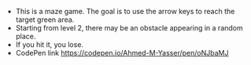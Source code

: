 * This is a maze game. The goal is to use the arrow keys to reach the target green area.
* Starting from level 2, there may be an obstacle appearing in a random place.
* If you hit it, you lose.
* CodePen link https://codepen.io/Ahmed-M-Yasser/pen/oNJbaMJ
